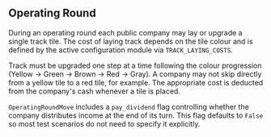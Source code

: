 Operating Round
---------------

During an operating round each public company may lay or upgrade a single track tile.
The cost of laying track depends on the tile colour and is defined by the active
configuration module via `TRACK_LAYING_COSTS`.

Track must be upgraded one step at a time following the colour progression
(Yellow → Green → Brown → Red → Gray). A company may not skip directly from a yellow
 tile to a red tile, for example. The appropriate cost is deducted from the
company's cash whenever a tile is placed.

`OperatingRoundMove` includes a `pay_dividend` flag controlling whether the
company distributes income at the end of its turn. This flag defaults to `False`
so most test scenarios do not need to specify it explicitly.
